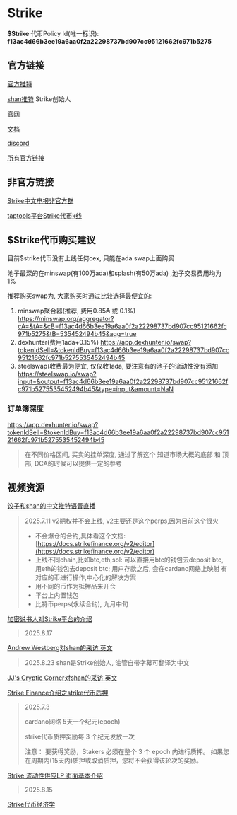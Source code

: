# Strike

**$Strike** 代币Policy Id(唯一标识): **f13ac4d66b3ee19a6aa0f2a22298737bd907cc95121662fc971b5275**

## 官方链接

[官方推特](https://x.com/strikecardano)

[shan推特](https://x.com/sz8ng) Strike创始人

[官网](https://app.strikefinance.org/)

[文档](https://docs.strikefinance.org/)

[discord](https://discord.com/invite/SjH4NDeEGq)

[所有官方链接](https://linktr.ee/strikecardano)

## 非官方链接

[Strike中文电报非官方群](https://t.me/Strike_CN)

[taptools平台Strike代币k线](https://www.taptools.io/charts/token/strike)

## $Strike代币购买建议

目前$strike代币没有上线任何cex, 只能在ada swap上面购买

池子最深的在minswap(有100万ada)和splash(有50万ada) ,池子交易费用均为1%

推荐购买swap为, 大家购买时通过比较选择最便宜的:

1. minswap聚合器(推荐, 费用0.85₳ 或 0.1%)
   https://minswap.org/aggregator?cA=&tA=&cB=f13ac4d66b3ee19a6aa0f2a22298737bd907cc95121662fc971b5275&tB=535452494b45&agg=true
2. dexhunter(费用1ada+0.15%)
   https://app.dexhunter.io/swap?tokenIdSell=&tokenIdBuy=f13ac4d66b3ee19a6aa0f2a22298737bd907cc95121662fc971b5275535452494b45
3. steelswap(收费最为便宜, 仅仅收1ada, 要注意有的池子的流动性没有添加
   https://steelswap.io/swap?input=&output=f13ac4d66b3ee19a6aa0f2a22298737bd907cc95121662fc971b5275535452494b45&type=input&amount=NaN

### 订单簿深度
https://app.dexhunter.io/swap?tokenIdSell=&tokenIdBuy=f13ac4d66b3ee19a6aa0f2a22298737bd907cc95121662fc971b5275535452494b45
> 在不同价格区间, 买卖的挂单深度, 通过了解这个 知道市场大概的底部 和 顶部, DCA的时候可以提供一定的参考

## 视频资源

[饺子和shan的中文推特语音直播](https://youtu.be/rTf9U4mCXoA?si=53wrqTiRjfwTHayv)

> 2025.7.11
> v2期权并不会上线, v2主要还是这个perps,因为目前这个很火
>
> - 不会爆仓的合约,具体看这个文档: [https://docs.strikefinance.org/v2/editor](https://docs.strikefinance.org/v2/editor)
> - 上线不同chain,比如btc,eth,sol: 可以直接用btc的钱包去deposit btc, 用eth的钱包去deposit btc; 用户存款之后, 会在cardano网络上映射 有对应的币进行操作,中心化的解决方案
> - 用不同的币作为抵押品来开仓
> - 平台上内置钱包
> - 比特币perps(永续合约), 九月中旬

[加密说书人对Strike平台的介绍](https://youtu.be/eYTxU_nA80k?si=RPDjJgJnGNNuLod0)

> 2025.8.17

[Andrew Westberg对shan的采访 英文](https://www.youtube.com/watch?v=OKaDJSd8POc&ab_channel=AndrewWestberg)

> 2025.8.23
> shan是Strike创始人, 油管自带字幕可翻译为中文

[JJ's Cryptic Corner对shan的采访 英文](https://www.youtube.com/watch?v=92qQtEP-MJI)

[Strike Finance介绍之strike代币质押](https://youtu.be/ZAfQEu0FL_E?si=RCoTRfoRHfNt-v7o)

> 2025.7.3
>
> cardano网络 5天一个纪元(epoch) 
>
> strike代币质押奖励每 3 个纪元发放一次 
>
> 注意： 要获得奖励，Stakers 必须在整个 3 个 epoch 内进行质押。 如果您在周期内(15天内)质押或取消质押，您将不会获得该轮次的奖励。

[Strike 流动性供应LP 页面基本介绍](https://youtu.be/HyOGOmn99SQ?si=NIpDvirONGyld-jy)

> 2025.8.15

[Strike代币经济学](https://youtu.be/PjWvbUl0484?si=vlCKJuERQDPtilaw)
